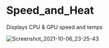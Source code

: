 # Speed_and_Heat
Displays CPU &amp; GPU speed and temps

![Screenshot_2021-10-06_23-25-43](https://user-images.githubusercontent.com/37476191/136315637-1e19b19a-2a2a-414c-a183-6e7c1b75583b.png)
